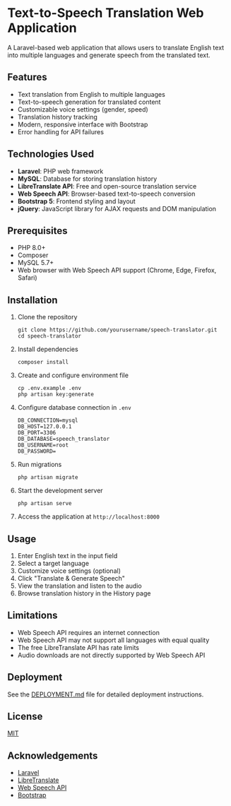 # Text-to-Speech Translation Web Application

A Laravel-based web application that allows users to translate English text into multiple languages and generate speech from the translated text.

## Features

- Text translation from English to multiple languages
- Text-to-speech generation for translated content
- Customizable voice settings (gender, speed)
- Translation history tracking
- Modern, responsive interface with Bootstrap
- Error handling for API failures

## Technologies Used

- **Laravel**: PHP web framework
- **MySQL**: Database for storing translation history
- **LibreTranslate API**: Free and open-source translation service
- **Web Speech API**: Browser-based text-to-speech conversion
- **Bootstrap 5**: Frontend styling and layout
- **jQuery**: JavaScript library for AJAX requests and DOM manipulation

## Prerequisites

- PHP 8.0+
- Composer
- MySQL 5.7+
- Web browser with Web Speech API support (Chrome, Edge, Firefox, Safari)

## Installation

1. Clone the repository
   ```
   git clone https://github.com/yourusername/speech-translator.git
   cd speech-translator
   ```

2. Install dependencies
   ```
   composer install
   ```

3. Create and configure environment file
   ```
   cp .env.example .env
   php artisan key:generate
   ```

4. Configure database connection in `.env`
   ```
   DB_CONNECTION=mysql
   DB_HOST=127.0.0.1
   DB_PORT=3306
   DB_DATABASE=speech_translator
   DB_USERNAME=root
   DB_PASSWORD=
   ```

5. Run migrations
   ```
   php artisan migrate
   ```

6. Start the development server
   ```
   php artisan serve
   ```

7. Access the application at `http://localhost:8000`

## Usage

1. Enter English text in the input field
2. Select a target language
3. Customize voice settings (optional)
4. Click "Translate & Generate Speech"
5. View the translation and listen to the audio
6. Browse translation history in the History page

## Limitations

- Web Speech API requires an internet connection
- Web Speech API may not support all languages with equal quality
- The free LibreTranslate API has rate limits
- Audio downloads are not directly supported by Web Speech API

## Deployment

See the [DEPLOYMENT.md](DEPLOYMENT.md) file for detailed deployment instructions.

## License

[MIT](https://choosealicense.com/licenses/mit/)

## Acknowledgements

- [Laravel](https://laravel.com)
- [LibreTranslate](https://libretranslate.com)
- [Web Speech API](https://developer.mozilla.org/en-US/docs/Web/API/Web_Speech_API)
- [Bootstrap](https://getbootstrap.com)
